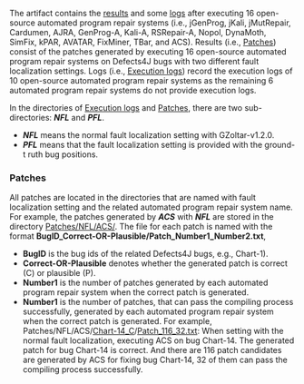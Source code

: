 The artifact contains the [results](https://github.com/APRStudy/APRStudy/Patches) and some [logs](https://github.com/APRStudy/APRStudy/Execution%20logs) after executing 16 open-source automated program repair systems (i.e., jGenProg, jKali, jMutRepair, Cardumen, AJRA, GenProg-A, Kali-A, RSRepair-A, Nopol,  DynaMoth, SimFix, kPAR, AVATAR, FixMiner, TBar, and ACS).
Results (i.e., [Patches](https://github.com/APRStudy/APRStudy/Patches)) consist of the patches generated by executing 16 open-source automated program repair systems on Defects4J bugs with two different fault localization settings. 
Logs (i.e., [Execution logs](https://github.com/APRStudy/APRStudy/Execution%20logs)) record the execution logs of 10 open-source automated program repair systems as the remaining 6 automated program repair systems do not provide execution logs.


In the directories of [Execution logs](https://github.com/APRStudy/APRStudy/Execution%20logs) and  [Patches](https://github.com/APRStudy/APRStudy/Patches), there are two sub-directories: ***NFL*** and ***PFL***.
 - ***NFL*** means the normal fault localization setting with GZoltar-v1.2.0.
 - ***PFL*** means that the fault localization setting is provided with the ground-t	ruth bug positions.


### Patches
All patches are located in the directories that are named with fault localization setting and the related automated program repair system name.
For example, the patches generated by ***ACS*** with ***NFL*** are stored in the directory [Patches/NFL/ACS/](https://github.com/APRStudy/APRStudy/Patches/NFL/ACS).
The file for each patch is named with the format **BugID_Correct-OR-Plausible/Patch_Number1_Number2.txt**,
 - **BugID** is the bug ids of the related Defects4J bugs, e.g., Chart-1).
 - **Correct-OR-Plausible** denotes whether the generated patch is correct (C) or plausible (P).
 - **Number1** is the number of patches generated by each automated program repair system when the correct patch is generated.
 - **Number1** is the number of patches, that can pass the compiling process successfully, generated by each automated program repair system when the correct patch is generated.
 For example, Patches/NFL/ACS/[Chart-14_C](https://github.com/APRStudy/APRStudy/Patches/NFL/ACS/Chart-14_C)/[Patch_116_32.txt](https://github.com/APRStudy/APRStudy/Patches/NFL/ACS/Chart-14_C/Patch_116_32.txt): When setting with the normal fault localization, executing ACS on bug Chart-14. The generated patch for bug Chart-14 is correct.
 And there are 116 patch candidates are generated by ACS for fixing bug Chart-14, 32 of them can pass the compiling process successfully.
 